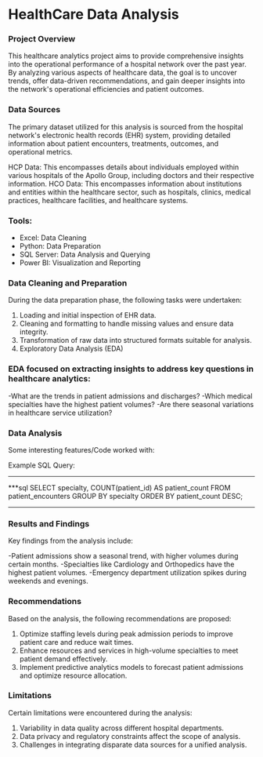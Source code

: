 # HealthCare Data Analysis

### Project Overview
This healthcare analytics project aims to provide comprehensive insights into the operational performance of a hospital network over the past year. By analyzing various aspects of healthcare data, the goal is to uncover trends, offer data-driven recommendations, and gain deeper insights into the network's operational efficiencies and patient outcomes.

### Data Sources
The primary dataset utilized for this analysis is sourced from the hospital network's electronic health records (EHR) system, providing detailed information about patient encounters, treatments, outcomes, and operational metrics.

HCP Data: This encompasses details about individuals employed within various hospitals of the Apollo Group, including doctors and their respective information.
HCO Data: This encompasses information about institutions and entities within the healthcare sector, such as hospitals, clinics, medical practices, healthcare facilities, and healthcare systems.

### Tools:
* Excel: Data Cleaning
* Python: Data Preparation
* SQL Server: Data Analysis and Querying
* Power BI: Visualization and Reporting


### Data Cleaning and Preparation

During the data preparation phase, the following tasks were undertaken:
1. Loading and initial inspection of EHR data.
2. Cleaning and formatting to handle missing values and ensure data integrity.
3. Transformation of raw data into structured formats suitable for analysis.
4. Exploratory Data Analysis (EDA)

### EDA focused on extracting insights to address key questions in healthcare analytics:

-What are the trends in patient admissions and discharges?
-Which medical specialties have the highest patient volumes?
-Are there seasonal variations in healthcare service utilization?

### Data Analysis

Some interesting features/Code worked with: 

Example SQL Query:

***
***sql
SELECT specialty, COUNT(patient_id) AS patient_count
FROM patient_encounters
GROUP BY specialty
ORDER BY patient_count DESC;
***

### Results and Findings

Key findings from the analysis include:

-Patient admissions show a seasonal trend, with higher volumes during certain months.
-Specialties like Cardiology and Orthopedics have the highest patient volumes.
-Emergency department utilization spikes during weekends and evenings.

### Recommendations

Based on the analysis, the following recommendations are proposed:

1. Optimize staffing levels during peak admission periods to improve patient care and reduce wait times.
2. Enhance resources and services in high-volume specialties to meet patient demand effectively.
3. Implement predictive analytics models to forecast patient admissions and optimize resource allocation.

### Limitations

Certain limitations were encountered during the analysis:

1. Variability in data quality across different hospital departments.
2. Data privacy and regulatory constraints affect the scope of analysis.
3. Challenges in integrating disparate data sources for a unified analysis.



